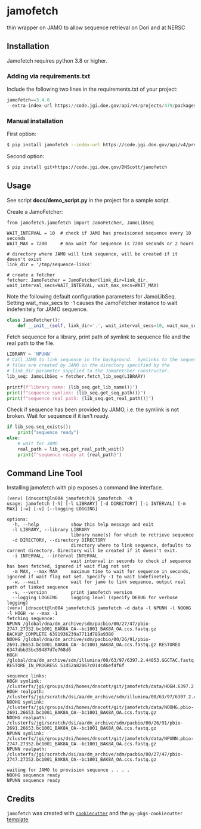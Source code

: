 # jamofetch
thin wrapper on JAMO to allow sequence retrieval on Dori and at NERSC

## Installation
Jamofetch requires python 3.8 or higher.

### Adding via requirements.txt
Include the following two lines in the requirements.txt of your project:
```python
jamofetch==3.4.0
--extra-index-url https://code.jgi.doe.gov/api/v4/projects/479/packages/pypi/simple
```
### Manual installation
First option:
```bash
$ pip install jamofetch --index-url https://code.jgi.doe.gov/api/v4/projects/479/packages/pypi/simple
```
Second option:
```bash
$ pip install git+https://code.jgi.doe.gov/DNScott/jamofetch
```
## Usage
See script **docs/demo_script.py** in the project for a sample script.

Create a JamoFetcher:
```pthon
from jamofetch.jamofetch import JamoFetcher, JamoLibSeq

WAIT_INTERVAL = 10  # check if JAMO has provisioned sequence every 10 seconds
WAIT_MAX = 7200     # max wait for sequence is 7200 seconds or 2 hours

# directory where JAMO will link sequence, will be created if it doesn't exist
link_dir = '/tmp/sequence-links'

# create a fetcher
fetcher: JamoFetcher = JamoFetcher(link_dir=link_dir, wait_interval_secs=WAIT_INTERVAL, wait_max_secs=WAIT_MAX)
```

Note the following default configuration parameters for JamoLibSeq.
Setting wait_max_secs to -1 causes the JamoFetcher instance to wait indefenitely for
JAMO sequence.
```python
class JamoFetcher():
    def __init__(self, link_dir='.', wait_interval_secs=10, wait_max_secs=-1):
```

Fetch sequence for a library, print path of symlink to sequence file and the real path
to the file.
```python
LIBRARY = 'NPUNN'
# Call JAMO to link sequence in the background.  Symlinks to the sequence
# files are created by JAMO in the directory specified by the
# link_dir parameter supplied to the JamoFetcher constructor.
lib_seq: JamoLibSeq = fetcher.fetch_lib_seq(LIBRARY)

printf(f"library name: {lib_seq.get_lib_name()}")
print(f"sequence symlink: {lib_seq.get_seq_path()}")
print(f"sequence real path: {lib_seq.get_real_path()}")
```

Check if sequence has been provided by JAMO, i.e. the symlink is not broken.  Wait
for sequence if it isn't ready.
```python
if lib_seq.seq_exists():
    print("sequence ready")
else:
    # wait for JAMO
    real_path = lib_seq.get_real_path_wait()
    print(f"sequence ready at {real_path}")
```
## Command Line Tool
Installing jamofetch with pip exposes a command line interface.
```
(venv) [dnscott@ln004 jamofetch]$ jamofetch  -h
usage: jamofetch [-h] [-l LIBRARY] [-d DIRECTORY] [-i INTERVAL] [-m MAX] [-w] [-v] [--logging LOGGING]

options:
  -h, --help            show this help message and exit
  -l LIBRARY, --library LIBRARY
                        library name(s) for which to retrieve sequence
  -d DIRECTORY, --directory DIRECTORY
                        directory where to link sequence, defaults to current directory. Directory will be created if it doesn't exit.
  -i INTERVAL, --interval INTERVAL
                        wait interval in seconds to check if sequence has been fetched, ignored if wait flag not set
  -m MAX, --max MAX     maximum time to wait for sequence in seconds, ignored if wait flag not set. Specify -1 to wait indefinetely.
  -w, --wait            wait for jamo to link sequence, output real path of linked sequence
  -v, --version         print jamofetch version
  --logging LOGGING     logging level (specify DEBUG for verbose logging)
(venv) [dnscott@ln004 jamofetch]$ jamofetch -d data -l NPUNN -l NOOHG -l HOGH -w --max -1
fetching sequence:
NPUNN /global/dna/dm_archive/sdm/pacbio/00/27/47/pbio-2747.27352.bc1001_BAK8A_OA--bc1001_BAK8A_OA.ccs.fastq.gz BACKUP_COMPLETE 6391936239a7711d789a9380
NOOHG /global/dna/dm_archive/sdm/pacbio/00/26/91/pbio-2691.26653.bc1001_BAK8A_OA--bc1001_BAK8A_OA.ccs.fastq.gz RESTORED 6347dbb35bc59487d7e768d6
HOGH /global/dna/dm_archive/sdm/illumina/00/63/97/6397.2.44053.GGCTAC.fastq.gz RESTORE_IN_PROGRESS 51d52a82067c014cd6ef4f6f

sequence links:
HOGH symlink: /clusterfs/jgi/groups/dsi/homes/dnscott/git/jamofetch/data/HOGH.6397.2.44053.GGCTAC.fastq.gz
HOGH realpath: /clusterfs/jgi/scratch/dsi/aa/dm_archive/sdm/illumina/00/63/97/6397.2.44053.GGCTAC.fastq.gz
NOOHG symlink: /clusterfs/jgi/groups/dsi/homes/dnscott/git/jamofetch/data/NOOHG.pbio-2691.26653.bc1001_BAK8A_OA--bc1001_BAK8A_OA.ccs.fastq.gz
NOOHG realpath: /clusterfs/jgi/scratch/dsi/aa/dm_archive/sdm/pacbio/00/26/91/pbio-2691.26653.bc1001_BAK8A_OA--bc1001_BAK8A_OA.ccs.fastq.gz
NPUNN symlink: /clusterfs/jgi/groups/dsi/homes/dnscott/git/jamofetch/data/NPUNN.pbio-2747.27352.bc1001_BAK8A_OA--bc1001_BAK8A_OA.ccs.fastq.gz
NPUNN realpath: /clusterfs/jgi/scratch/dsi/aa/dm_archive/sdm/pacbio/00/27/47/pbio-2747.27352.bc1001_BAK8A_OA--bc1001_BAK8A_OA.ccs.fastq.gz

waiting for JAMO to provision sequence . . . .
NOOHG sequence ready
NPUNN sequence ready
```
## Credits

`jamofetch` was created with [`cookiecutter`](https://cookiecutter.readthedocs.io/en/latest/) and the `py-pkgs-cookiecutter` [template](https://github.com/py-pkgs/py-pkgs-cookiecutter).

